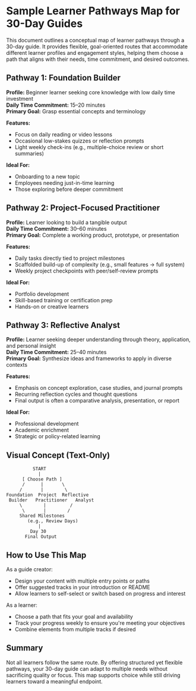 # Sample Learner Pathways Map for 30-Day Guides

This document outlines a conceptual map of learner pathways through a 30-day guide. It provides flexible, goal-oriented routes that accommodate different learner profiles and engagement styles, helping them choose a path that aligns with their needs, time commitment, and desired outcomes.

## Pathway 1: Foundation Builder

**Profile:** Beginner learner seeking core knowledge with low daily time investment  
**Daily Time Commitment:** 15–20 minutes  
**Primary Goal:** Grasp essential concepts and terminology  

**Features:**
- Focus on daily reading or video lessons
- Occasional low-stakes quizzes or reflection prompts
- Light weekly check-ins (e.g., multiple-choice review or short summaries)

**Ideal For:**  
- Onboarding to a new topic  
- Employees needing just-in-time learning  
- Those exploring before deeper commitment  

## Pathway 2: Project-Focused Practitioner

**Profile:** Learner looking to build a tangible output  
**Daily Time Commitment:** 30–60 minutes  
**Primary Goal:** Complete a working product, prototype, or presentation  

**Features:**
- Daily tasks directly tied to project milestones
- Scaffolded build-up of complexity (e.g., small features → full system)
- Weekly project checkpoints with peer/self-review prompts

**Ideal For:**  
- Portfolio development  
- Skill-based training or certification prep  
- Hands-on or creative learners  

## Pathway 3: Reflective Analyst

**Profile:** Learner seeking deeper understanding through theory, application, and personal insight  
**Daily Time Commitment:** 25–40 minutes  
**Primary Goal:** Synthesize ideas and frameworks to apply in diverse contexts  

**Features:**
- Emphasis on concept exploration, case studies, and journal prompts
- Recurring reflection cycles and thought questions
- Final output is often a comparative analysis, presentation, or report

**Ideal For:**  
- Professional development  
- Academic enrichment  
- Strategic or policy-related learning  

## Visual Concept (Text-Only)

```
          START
            |
      [ Choose Path ]
      /      |       \
     /       |        \
Foundation  Project  Reflective
 Builder   Practitioner   Analyst
     \        |         /
      \       |        /
     Shared Milestones
        (e.g., Review Days)
            |
         Day 30
       Final Output
```

## How to Use This Map

As a guide creator:
- Design your content with multiple entry points or paths
- Offer suggested tracks in your introduction or README
- Allow learners to self-select or switch based on progress and interest

As a learner:
- Choose a path that fits your goal and availability
- Track your progress weekly to ensure you're meeting your objectives
- Combine elements from multiple tracks if desired

## Summary

Not all learners follow the same route. By offering structured yet flexible pathways, your 30-day guide can adapt to multiple needs without sacrificing quality or focus. This map supports choice while still driving learners toward a meaningful endpoint.
